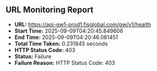 ## URL Monitoring Report

- **URL:** https://api-gw1-prod1.fisglobal.com/gw/v1/health
- **Start Time:** 2025-09-09T04:20:45.849606
- **End Time:** 2025-09-09T04:20:46.081451
- **Total Time Taken:** 0.231845 seconds
- **HTTP Status Code:** 403
- **Status:** Failure
- **Failure Reason:** HTTP Status Code: 403
